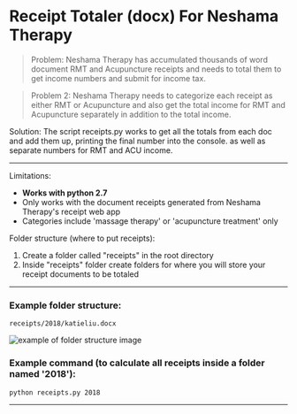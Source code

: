 # Receipt Totaler (docx) For Neshama Therapy

> Problem: Neshama Therapy has accumulated thousands of word document RMT and Acupuncture receipts and needs to total them to get income numbers and submit for income tax. 


> Problem 2: Neshama Therapy needs to categorize each receipt as either RMT or Acupuncture and also get the total income for RMT and Acupuncture separately in addition to the total income.



Solution: The script receipts.py works to get all the totals from each doc and add them up, printing the final number into the console. as well as separate numbers for RMT and ACU income. 


------------------


Limitations: 
- **Works with python 2.7**
- Only works with the document receipts generated from Neshama Therapy's receipt web app 
- Categories include 'massage therapy' or 'acupuncture treatment' only


Folder structure (where to put receipts): 
1) Create a folder called "receipts" in the root directory
2) Inside "receipts" folder create folders for where you will store your receipt documents to be totaled


------------------
 

### Example folder structure: 
`receipts/2018/katieliu.docx`

![example of folder structure image](http://i63.tinypic.com/jzbgq9.png)

### Example command (to calculate all receipts inside a folder named '2018'):
`python receipts.py 2018`


------------------



